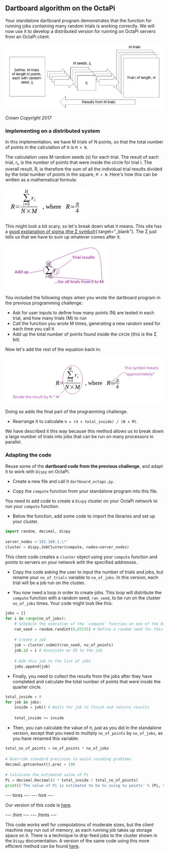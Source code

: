 ## Dartboard algorithm on the OctaPi

Your standalone dartboard program demonstrates that the function for running jobs containing many random trials is working correctly. We will now use it to develop a distributed version for running on OctaPi servers from an OctaPi client.

  ![Representation of Monte Carlo method comprising M trials of length N, each with a random seed, si](images/m-trials-of-n-points.png)

  _Crown Copyright 2017_

### Implementing on a distributed system

In this implementation, we have M trials of N points, so that the total number of points in the calculation of π is `M × N`.

The calculation uses M random seeds (s) for each trial. The result of each trial, r<sub>i</sub>, is the number of points that were inside the circle for trial i. The overall result, R, is therefore the sum of all the individual trial results divided by the total number of points in the square, `M × N`. Here's how this can be written as a mathematical formula:

!["dartboard" calculation](images/dartboard-calculation.png)

This might look a bit scary, so let's break down what it means. This site has a [good explanation of sigma (the Σ symbol)](https://www.mathsisfun.com/algebra/sigma-notation.html){:target="_blank"}. The Σ just tells us that we have to sum up whatever comes after it.

 ![How the sigma works](images/dartboard-calculation1.png)

You included the following steps when you wrote the dartboard program in the previous programming challenge:
 - Ask for user inputs to define how many points (N) are tested in each trial, and how many trials (M) to run
 - Call the function you wrote M times, generating a new random seed for each time you call it
 - Add up the total number of points found inside the circle (this is the Σ bit)

Now let's add the rest of the equation back in:

  ![Final equation](images/dartboard-calculation2.png)

Doing so adds the final part of the programming challenge.

 - Rearrange it to calculate `π = (4 × total_inside) / (N × M)`.

We have described it this way because this method allows us to break down a large number of trials into jobs that can be run on many processors in parallel.

### Adapting the code

Reuse some of the **dartboard code from the previous challenge**, and adapt it to work with `Dispy` on OctaPi.

+ Create a new file and call it `dartboard_octapi.py`.

+ Copy the `compute` function from your standalone program into this file.

You need to add code to create a `Dispy` cluster on your OctaPi network to run your `compute` function.

+ Below the function, add some code to import the libraries and set up your cluster.

```python
import random, decimal, dispy

server_nodes ='192.168.1.\*'
cluster = dispy.JobCluster(compute, nodes=server_nodes)
```

This client code creates a `cluster` object using your `compute` function and points to servers on your network with the specified addresses.

+ Copy the code asking the user to input the number of trials and jobs, but rename your `no_of_trials` variable to `no_of_jobs`. In this version, each trial will be a job run on the cluster.

+ You now need a loop in order to create jobs. This loop will distribute the `compute` function with a random seed, `ran_seed`, to be run on the cluster `no_of_jobs` times. Your code might look like this:

```python
jobs = []
for i in range(no_of_jobs):
    # Schedule the execution of the `compute` function on one of the OctaPi nodes
    ran_seed = random.randint(0,65535) # Define a random seed for this job

    # Create a job
    job = cluster.submit(ran_seed, no_of_points)
    job.id = i # Associate an ID to the job

    # Add this job to the list of jobs
    jobs.append(job)
```

+ Finally, you need to collect the results from the jobs after they have completed and calculate the total number of points that were inside the quarter circle.

```python
total_inside = 0
for job in jobs:
    inside = job() # Waits for job to finish and returns results

    total_inside += inside
```

+ Then, you can calculate the value of π, just as you did in the standalone version, except that you need to multiply `no_of_points` by `no_of_jobs`, as you have renamed this variable:

```python
total_no_of_points = no_of_points * no_of_jobs

# Override standard precision to avoid rounding problems
decimal.getcontext().prec = 100

# Calculate the estimated value of Pi
Pi = decimal.Decimal(4 * total_inside / total_no_of_points)
print(('The value of Pi is estimated to be %s using %s points' % (Pi, total_no_of_points) ))
```

--- hints ---
--- hint ---

Our version of this code is [here](resources/dartboard_octapi.py).

--- /hint ---
--- /hints ---

This code works well for computations of moderate sizes, but the client machine may run out of memory, as each running job takes up storage space on it. There is a technique to drip-feed jobs to the cluster shown in the `Dispy` documentation. A version of the same code using this more efficient method can be found [here](resources/compute_pi_efficient.py).

